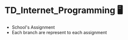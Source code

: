 # TD_Internet_Programming 🖥️
  - School's Assignment
  - Each branch are represent to each assignment
